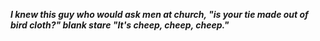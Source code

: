 _**I knew this guy who would ask men at church, "is your tie made out of bird cloth?" *blank stare* "It's cheep, cheep, cheep."**_

